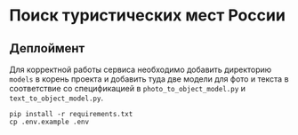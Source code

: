 # Поиск туристических мест России

## Деплоймент

Для корректной работы сервиса необходимо добавить директорию
`models` в корень проекта и добавить туда две модели для фото и текста
в соответствие со спецификацией в `photo_to_object_model.py` и `text_to_object_model.py`.

```shell
pip install -r requirements.txt
cp .env.example .env
 
```